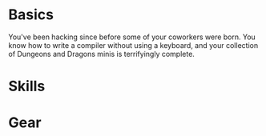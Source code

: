 # Basics

You've been hacking since before some of your coworkers were born. You know how
to write a compiler without using a keyboard, and your collection of Dungeons
and Dragons minis is terrifyingly complete. 

# Skills

# Gear
